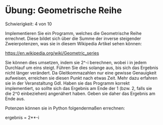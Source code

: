 # Übung: Geometrische Reihe

Schwierigkeit: 4 von 10

Implementieren Sie ein Programm, welches die Geometrische Reihe errechnet.
Diese bildet sich über die Summe der inverse steigender Zweierpotenzen, was
sie in diesem Wikipedia Artikel sehen können:

https://en.wikipedia.org/wiki/Geometric_series

Sie können dies umsetzen, indem sie 2^-i berechnen, wobei i in jedem
Durchlauf um eins steigt. Führen Sie dies solange aus, bis sich das Ergebnis
nicht länger verändert. Da Gleitkommazahlen nur eine gewisse Genauigkeit aufweisen,
erreichen sie diesen Punkt nach etwas Zeit. Mehr dazu erfahren sie in der
Veranstaltung GdI. Haben sie das Programm korrekt implementiert, so sollte
sich das Ergebnis am Ende der 1 (bzw. 2, falls sie die 2^0 einbeziehen) angenähert haben. 
Geben sie daher das Ergebnis am Ende aus.

Potenzen können sie in Python folgendermaßen errechnen:

ergebnis = 2**-i